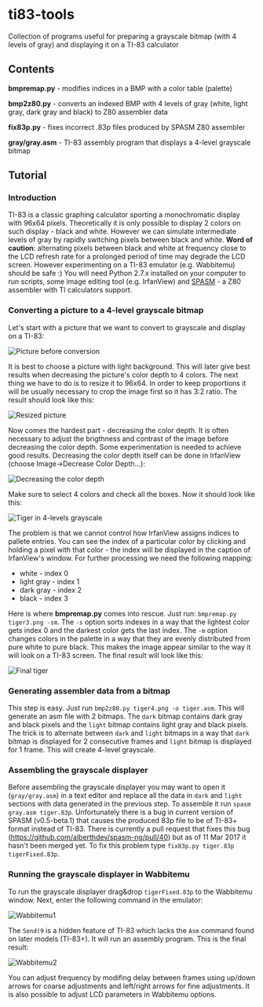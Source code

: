 # ti83-tools
Collection of programs useful for preparing a grayscale bitmap (with 4 levels of gray) and displaying it on a TI-83 calculator

## Contents
**bmpremap.py** - modifies indices in a BMP with a color table (palette)

**bmp2z80.py** - converts an indexed BMP with 4 levels of gray (white, light gray, dark gray and black) to Z80 assembler data

**fix83p.py** - fixes incorrect .83p files produced by SPASM Z80 assembler

**gray/gray.asm** - TI-83 assembly program that displays a 4-level grayscale bitmap

## Tutorial
### Introduction
TI-83 is a classic graphing calculator sporting a monochromatic display with 96x64 pixels. Theoretically it is only possible to display 2 colors on such display - black and white. However we can simulate intermediate levels of gray by rapidly switching pixels between black and white. **Word of caution**: alternating pixels between black and white at frequency close to the LCD refresh rate for a prolonged period of time may degrade the LCD screen. However experimenting on a TI-83 emulator (e.g. Wabbitemu) should be safe :) You will need Python 2.7.x installed on your computer to run scripts, some image editing tool (e.g. IrfanView) and [SPASM](https://github.com/alberthdev/spasm-ng) - a Z80 assembler with TI calculators support.

### Converting a picture to a 4-level grayscale bitmap
Let's start with a picture that we want to convert to grayscale and display on a TI-83:

![Picture before conversion](/images/tiger.png)

It is best to choose a picture with light background. This will later give best results when decreasing the picture's color depth to 4 colors. The next thing we have to do is to resize it to 96x64. In order to keep proportions it will be usually necessary to crop the image first so it has 3:2 ratio. The result should look like this:

![Resized picture](/images/tiger2.png)

Now comes the hardest part - decreasing the color depth. It is often necessary to adjust the brigthness and contrast of the image before decreasing the color depth. Some experimentation is needed to achieve good results. Decreasing the color depth itself can be done in IrfanView (choose Image->Decrease Color Depth...):

![Decreasing the color depth](/images/decr.png)

Make sure to select 4 colors and check all the boxes. Now it should look like this:

![Tiger in 4-levels grayscale](/images/tiger3.png)

The problem is that we cannot control how IrfanView assigns indices to pallete entries. You can see the index of a particular color by clicking and holding a pixel with that color - the index will be displayed in the caption of IrfanView's window. For further processing we need the following mapping:

* white - index 0
* light gray - index 1
* dark gray - index 2
* black - index 3

Here is where **bmpremap.py** comes into rescue. Just run: `bmpremap.py tiger3.png -sm`. The `-s` option sorts indexes in a way that the lightest color gets index 0 and the darkest color gets the last index. The `-m` option changes colors in the palette in a way that they are evenly distributed from pure white to pure black. This makes the image appear similar to the way it will look on a TI-83 screen. The final result will look like this:

![Final tiger](/images/tiger4.png)

### Generating assembler data from a bitmap
This step is easy. Just run `bmp2z80.py tiger4.png -o tiger.asm`. This will generate an asm file with 2 bitmaps. The `dark` bitmap contains dark gray and black pixels and the `light` bitmap contains light gray and black pixels. The trick is to alternate between `dark` and `light` bitmaps in a way that `dark` bitmap is displayed for 2 consecutive frames and `light` bitmap is displayed for 1 frame. This will create 4-level grayscale.

### Assembling the grayscale displayer
Before assembling the grayscale displayer you may want to open it (`gray/gray.asm`) in a text editor and replace all the data in `dark` and `light` sections with data generated in the previous step. To assemble it run `spasm gray.asm tiger.83p`. Unfortunately there is a bug in current version of SPASM (v0.5-beta.1) that causes the produced 83p file to be of TI-83+ format instead of TI-83. There is currently a pull request that fixes this bug (https://github.com/alberthdev/spasm-ng/pull/40) but as of 11 Mar 2017 it hasn't been merged yet. To fix this problem type `fix83p.py tiger.83p tigerFixed.83p`.

### Running the grayscale displayer in Wabbitemu
To run the grayscale displayer drag&drop `tigerFixed.83p` to the Wabbitemu window. Next, enter the following command in the emulator:

![Wabbitemu1](/images/wabbit1.png)

The `Send(9` is a hidden feature of TI-83 which lacks the `Asm` command found on later models (TI-83+). It will run an assembly program. This is the final result:

![Wabbitemu2](/images/wabbit2.png)

You can adjust frequency by modifing delay between frames using up/down arrows for coarse adjustments and left/right arrows for fine adjustments. It is also possible to adjust LCD parameters in Wabbitemu options.
